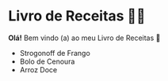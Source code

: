 # Livro de Receitas 👨‍🍳

**Olá!**
Bem vindo (a) ao meu Livro de Receitas 👋

- Strogonoff de Frango
- Bolo de Cenoura 
- Arroz Doce